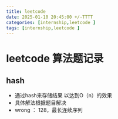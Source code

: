 ```yaml
---
title: leetcode
date: 2025-01-10 20:45:00 +/-TTTT
categories: [internship,leetcode ]
tags: [internship,leetcode ]
---
```

# leetcode 算法题记录

## hash
* 通过hash来存储结果 以达到O（n）的效果
* 具体解法根据题目解决
* wrong ： 128，最长连续序列